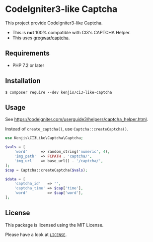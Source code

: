 # CodeIgniter3-like Captcha

This project provide CodeIgniter3-like Captcha.

- This is **not** 100% compatible with CI3's CAPTCHA Helper.
- This uses [gregwar/captcha](https://github.com/Gregwar/Captcha).

## Requirements

- PHP 7.2 or later

## Installation

```sh-session
$ composer require --dev kenjis/ci3-like-captcha
```

## Usage

See <https://codeigniter.com/userguide3/helpers/captcha_helper.html>.

Instead of `create_captcha()`, use `Captcha::createCaptcha()`.

```php
use Kenjis\CI3Like\Captcha\Captcha;

$vals = [
    'word'      => random_string('numeric', 4),
    'img_path'  => FCPATH . 'captcha/',
    'img_url'   => base_url() . '/captcha/',
];
$cap = Captcha::createCaptcha($vals);

$data = [
    'captcha_id'   => '',
    'captcha_time' => $cap['time'],
    'word'         => $cap['word'],
];
```

## License

This package is licensed using the MIT License.

Please have a look at [`LICENSE`](LICENSE).
